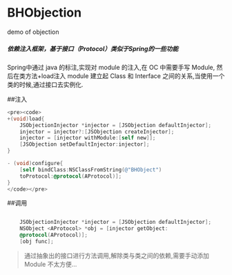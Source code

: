 <link rel="stylesheet" href="http://yandex.st/highlightjs/6.1/styles/default.min.css">
<script src="http://yandex.st/highlightjs/6.1/highlight.min.js"></script>
<script>
hljs.tabReplace = ' ';
hljs.initHighlightingOnLoad();
</script>

# BHObjection
demo of objection

##### 依赖注入框架，基于接口（_Protocol_）类似于Spring的一些功能
Spring中通过 java 的标注,实现对 module 的注入,在 OC 中需要手写 Module, 然后在类方法+load注入 module 建立起 Class 和 Interface 之间的关系,当使用一个类的时候,通过接口去实例化.


##注入
```objective-c
<pre><code>
+(void)load{
    JSObjectionInjector *injector = [JSObjection defaultInjector];
    injector = injector?:[JSObjection createInjector];
    injector = [injector withModule:[self new]];
    [JSObjection setDefaultInjector:injector];
}

- (void)configure{
    [self bindClass:NSClassFromString(@"BHObject") 
    toProtocol:@protocol(AProtocol)];
}
</code></pre>
```
##调用
```objective-c

    JSObjectionInjector *injector = [JSObjection defaultInjector];
    NSObject <AProtocol> *obj = [injector getObject:
	@protocol(AProtocol)];
    [obj func];

```
>通过抽象出的接口进行方法调用,解除类与类之间的依赖,需要手动添加 Module 不太方便...
